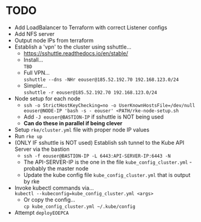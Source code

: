 # TODO

* Add LoadBalancer to Terraform with correct Listener configs
* Add NFS server
* Output node IPs from terraform
* Establish a 'vpn' to the cluster using sshuttle...
  * https://sshuttle.readthedocs.io/en/stable/
  * Install...<br>`TBD`
  * Full VPN...<br>`sshuttle --dns -NHr eouser@185.52.192.70 192.168.123.0/24`
  * Simpler...<br>`sshuttle -r eouser@185.52.192.70 192.168.123.0/24`
* Node setup for each node
  * `ssh -o StrictHostKeyChecking=no -o UserKnownHostsFile=/dev/null eouser@NODE-IP 'bash -s - eouser' <PATH/rke-node-setup.sh`
  * Add `-J eouser@BASTION-IP` if sshuttle is NOT being used
  * **Can do these in parallel if being clever**
* Setup `rke/cluster.yml` file with proper node IP values
* Run `rke up`
* (ONLY IF sshuttle is NOT used) Establish ssh tunnel to the Kube API Server via the bastion
  * `ssh -f eouser@BASTION-IP -L 6443:API-SERVER-IP:6443 -N`
  * The API-SERVER-IP is the one in the file `kube_config_cluster.yml` - probably the master node
  * Update the kube config file `kube_config_cluster.yml` that is output by rke
* Invoke kubectl commands via...<br>`kubectl --kubeconfig=kube_config_cluster.yml <args>`
  * Or copy the config...<br>`cp kube_config_cluster.yml ~/.kube/config`
* Attempt `deployEOEPCA`
